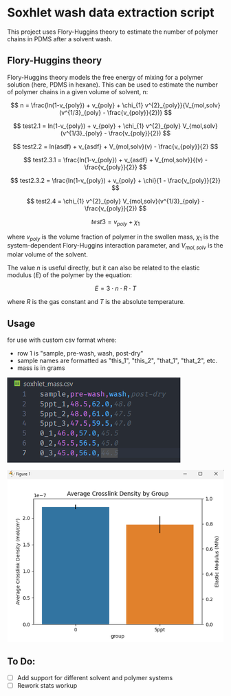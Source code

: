 # Soxhlet wash data extraction script

This project uses Flory-Huggins theory to estimate the number of polymer chains in PDMS after a solvent wash. 

 ## Flory-Huggins theory

 Flory-Huggins theory models the free energy of mixing for a polymer solution (here, PDMS in hexane).  This can be used to estimate the number of polymer chains in a given volume of solvent, n:

$$
n = \frac{ln(1-v_{poly}) + v_{poly} + \chi_{1} v^{2}_{poly}}{V_{mol,solv}(v^{1/3}_{poly} - \frac{v_{poly}}{2})}
$$

$$
test2.1 = ln(1-v_{poly}) + v_{poly} + \chi_{1} v^{2}_{poly} V_{mol,solv}(v^{1/3}_{poly} - \frac{v_{poly}}{2})
$$

$$
test2.2 = ln(asdf) + v_{asdf} + V_{mol,solv}(v) - \frac{v_{poly}}{2}
$$

$$
test2.3.1 = \frac{ln(1-v_{poly}) + v_{asdf} + V_{mol,solv}}{(v) - \frac{v_{poly}}{2}}
$$

$$
test2.3.2 = \frac{ln(1-v_{poly}) + v_{poly} + \chi}{1 - \frac{v_{poly}}{2}}
$$

$$
test2.4 = \chi_{1} v^{2}_{poly} V_{mol,solv}(v^{1/3}_{poly} - \frac{v_{poly}}{2})
$$

$$
test3 = v_{poly} + \chi_{1}
$$



where $v_{poly}$ is the volume fraction of polymer in the swollen mass, $\chi_1$ is the system-dependent Flory-Huggins interaction parameter, and $V_{mol,solv}$ is the molar volume of the solvent.

The value $n$ is useful directly, but it can also be related to the elastic modulus ($E$) of the polymer by the equation:

$$
E = 3 \cdot n \cdot R \cdot T
$$

where $R$ is the gas constant and $T$ is the absolute temperature.

## Usage
for use with custom csv format where:
   - row 1 is "sample, pre-wash, wash, post-dry"
   - sample names are formatted as "this_1", "this_2", "that_1", "that_2", etc.
   - mass is in grams

 ![example csv](images/example_csv.png "Example CSV Format")
 
 ![example output](images/example_output.png "Example Output")

 ## To Do:
   - [ ] Add support for different solvent and polymer systems
   - [ ] Rework stats workup